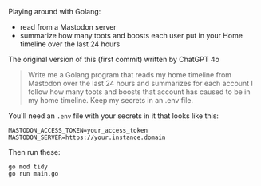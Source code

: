 Playing around with Golang:

* read from a Mastodon server
* summarize how many toots and boosts each user put in your Home timeline
over the last 24 hours

The original version of this (first commit) written by ChatGPT 4o

> Write me a Golang program that reads my home timeline from Mastodon over
> the last 24 hours and summarizes for each account I follow how many toots
> and boosts that account has caused to be in my home timeline. Keep my
> secrets in an .env file.

You'll need an `.env` file with your secrets in it that looks like this:

```
MASTODON_ACCESS_TOKEN=your_access_token
MASTODON_SERVER=https://your.instance.domain
```

Then run these:

```
go mod tidy
go run main.go
```
